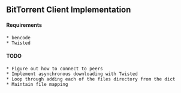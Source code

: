 ## BitTorrent Client Implementation

#### Requirements
    * bencode
    * Twisted

#### TODO
    * Figure out how to connect to peers
    * Implement asynchronous downloading with Twisted
    * Loop through adding each of the files directory from the dict
    * Maintain file mapping
